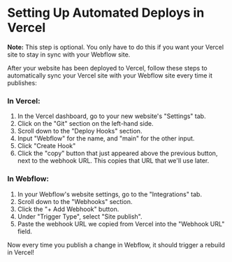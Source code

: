 # Setting Up Automated Deploys in Vercel

**Note:** This step is optional. You only have to do this if you want your Vercel site to stay in sync with your Webflow site.

After your website has been deployed to Vercel, follow these steps to automatically sync your Vercel site with your Webflow site every time it publishes:

### **In Vercel:**

1. In the Vercel dashboard, go to your new website's "Settings" tab.
1. Click on the "Git" section on the left-hand side.
1. Scroll down to the "Deploy Hooks" section.
1. Input "Webflow" for the name, and "main" for the other input.
1. Click "Create Hook"
1. Click the "copy" button that just appeared above the previous button, next to the webhook URL. This copies that URL that we'll use later.

### **In Webflow:**

1. In your Webflow's website settings, go to the "Integrations" tab.
1. Scroll down to the "Webhooks" section.
1. Click the "+ Add Webhook" button.
1. Under "Trigger Type", select "Site publish".
1. Paste the webhook URL we copied from Vercel into the "Webhook URL" field.

Now every time you publish a change in Webflow, it should trigger a rebuild in Vercel!